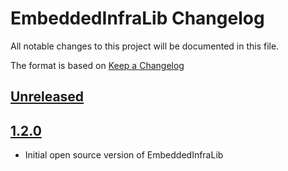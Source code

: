 # EmbeddedInfraLib Changelog

All notable changes to this project will be documented in this file.


The format is based on [Keep a Changelog](http://keepachangelog.com/en/1.0.0/)

## [Unreleased]

## [1.2.0]

- Initial open source version of EmbeddedInfraLib

[Unreleased]: https://github.com/philps-software/embeddedinfralib/compare/v1.2.0...HEAD
[1.2.0]: https://github.com/philps-software/embeddedinfralib/releases/tag/v1.2.0
